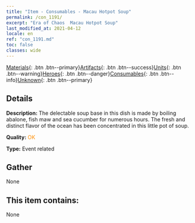 ```yaml
---
title: "Item - Consumables - Macau Hotpot Soup"
permalink: /con_1191/
excerpt: "Era of Chaos  Macau Hotpot Soup"
last_modified_at: 2021-04-12
locale: en
ref: "con_1191.md"
toc: false
classes: wide
---
```

 [Materials](/){: .btn .btn--primary}[Artifacts](/Artifacts/){: .btn .btn--success}[Units](/Units/){: .btn .btn--warning}[Heroes](/Heroes/){: .btn .btn--danger}[Consumables](/Consumables/){: .btn .btn--info}[Unknown](/Unknown/){: .btn .btn--primary}

## Details
 **Description:** The delectable soup base in this dish is made by boiling abalone, fish maw and sea cucumber for numerous hours. The fresh and distinct flavor of the ocean has been concentrated in this little pot of soup.

 **Quality:** <span style="color: #FF8C00">OK</span>

 **Type:** Event related

## Gather

  None

## This item contains:

  None

